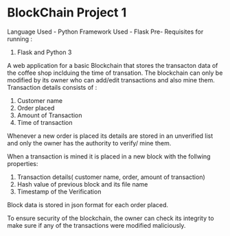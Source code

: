 # BlockChain Project 1 
Language Used - Python 
Framework Used - Flask 
Pre- Requisites for running : 
1. Flask and Python 3

A web application for a basic Blockchain that stores the transacton data of the coffee shop inclduing the time of transation.
The blockchain can only be modified by its owner who can add/edit transactions and also mine them.
Transaction details consists of :
1. Customer name 
2. Order placed
3. Amount of Transaction
4. Time of transaction 

Whenever a new order is placed its details are stored in an unverified list and only the owner has the authority to verify/ mine them.

When a transaction is mined it is placed in a new block with the follwing properties:
1. Transaction details( customer name, order, amount of transaction)
2. Hash value of previous block and its file name 
3. Timestamp of the Verification

Block data is stored in json format for each order placed.

To ensure security of the blockchain, the owner can check its integrity to make sure if any of the transactions were modified maliciously.
